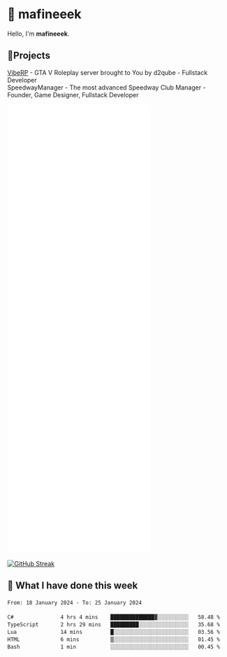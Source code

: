 # 👋 mafineeek
Hello, I'm **mafineeek**.

## 📝Projects

[VibeRP](https://v-rp.pl) - GTA V Roleplay server brought to You by d2qube - Fullstack Developer<br/>
SpeedwayManager - The most advanced Speedway Club Manager - Founder, Game Designer, Fullstack Developer


![](./github-metrics.svg)

[![GitHub Streak](https://streak-stats.demolab.com/?user=mafineeek)](https://git.io/streak-stats)

## 📰 What I have done this week
<!--START_SECTION:waka-->

```txt
From: 18 January 2024 - To: 25 January 2024

C#               4 hrs 4 mins    ██████████████▓░░░░░░░░░░   58.48 %
TypeScript       2 hrs 29 mins   █████████░░░░░░░░░░░░░░░░   35.68 %
Lua              14 mins         █░░░░░░░░░░░░░░░░░░░░░░░░   03.56 %
HTML             6 mins          ▒░░░░░░░░░░░░░░░░░░░░░░░░   01.45 %
Bash             1 min           ░░░░░░░░░░░░░░░░░░░░░░░░░   00.45 %
```

<!--END_SECTION:waka-->

